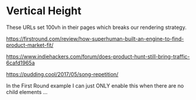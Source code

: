 # Vertical Height

These URLs set 100vh in their pages which breaks our rendering strategy. 

https://firstround.com/review/how-superhuman-built-an-engine-to-find-product-market-fit/

https://www.indiehackers.com/forum/does-product-hunt-still-bring-traffic-6cafd1965a 

https://pudding.cool/2017/05/song-repetition/

In the First Round example I can just ONLY enable this when there are no child 
elements ... 
